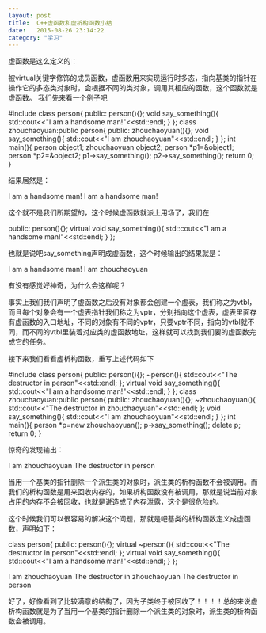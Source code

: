```yaml
---
layout: post
title:  C++虚函数和虚析构函数小结
date:   2015-08-26 23:14:22
category: "学习"
---
```



虚函数是这么定义的：

被virtual关键字修饰的成员函数，虚函数用来实现运行时多态，指向基类的指针在操作它的多态类对象时，会根据不同的类对象，调用其相应的函数，这个函数就是虚函数。
我们先来看一个例子吧

#include<iostream>
class person{
public:
    person(){};
    void say_something(){
        std::cout<<"I am a handsome man!"<<std::endl;
    }
};
class zhouchaoyuan:public person{
public:
    zhouchaoyuan(){};
    void say_something(){
        std::cout<<"I am zhouchaoyuan"<<std::endl;
    }
};
int main(){
    person object1;
    zhouchaoyuan object2;
    person *p1=&object1;
    person *p2=&object2;
    p1->say_something();
    p2->say_something();
    return 0;
}


结果居然是：

I am a handsome man!
I am a handsome man!

这个就不是我们所期望的，这个时候虚函数就派上用场了，我们在

public:
    person(){};
    virtual void say_something(){
        std::cout<<"I am a handsome man!"<<std::endl;
    }
};


也就是说吧say_something声明成虚函数，这个时候输出的结果就是：

I am a handsome man!
I am zhouchaoyuan

有没有感觉好神奇，为什么会这样呢？

事实上我们我们声明了虚函数之后没有对象都会创建一个虚表，我们称之为vtbl，而且每个对象会有一个虚表指针我们称之为vptr，分别指向这个虚表，虚表里面存有虚函数的入口地址，不同的对象有不同的vptr，只要vptr不同，指向的vtbl就不同，而不同的vtbl里装着对应类的虚函数地址，这样就可以找到我们要的虚函数完成它的任务。


接下来我们看看虚析构函数，重写上述代码如下

#include<iostream>
class person{
public:
    person(){};
    ~person(){
        std::cout<<"The destructor in person"<<std::endl;
    };
    virtual void say_something(){
        std::cout<<"I am a handsome man!"<<std::endl;
    }
};
class zhouchaoyuan:public person{
public:
    zhouchaoyuan(){};
    ~zhouchaoyuan(){
        std::cout<<"The destructor in zhouchaoyuan"<<std::endl;
    };
    void say_something(){
        std::cout<<"I am zhouchaoyuan"<<std::endl;
    }
};
int main(){
    person *p=new zhouchaoyuan();
    p->say_something();
    delete p;
    return 0;
}

惊奇的发现输出：

I am zhouchaoyuan
The destructor in person

当用一个基类的指针删除一个派生类的对象时，派生类的析构函数不会被调用。而我们的析构函数是用来回收内存的，如果析构函数没有被调用，那就是说当前对象占用的内存不会被回收，也就是说造成了内存泄露，这个是很危险的。

这个时候我们可以很容易的解决这个问题，那就是吧基类的析构函数定义成虚函数，声明如下：

class person{
public:
    person(){};
    virtual ~person(){
        std::cout<<"The destructor in person"<<std::endl;
    };
    virtual void say_something(){
        std::cout<<"I am a handsome man!"<<std::endl;
    }
};


I am zhouchaoyuan
The destructor in zhouchaoyuan
The destructor in person

好了，好像看到了比较满意的结构了，因为子类终于被回收了！！！！总的来说虚析构函数就是为了当用一个基类的指针删除一个派生类的对象时，派生类的析构函数会被调用。



